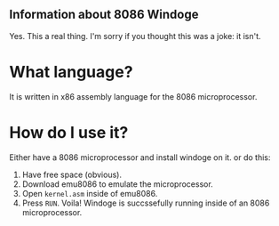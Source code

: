 ## Information about 8086 Windoge
Yes. This a real thing.
I'm sorry if you thought this was a joke: it isn't.

# What language?
It is written in x86 assembly language for the 8086 microprocessor.

# How do I use it?
Either have a 8086 microprocessor and install windoge on it.
or do this:
1. Have free space (obvious).
2. Download emu8086 to emulate the microprocessor.
3. Open `kernel.asm` inside of emu8086.
4. Press `RUN`. Voila! Windoge is succssefully running inside
of an 8086 microprocessor.